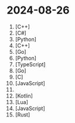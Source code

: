# 2024-08-26

1. [](https://github.comundefined "Qt based cross-platform GUI proxy configuration manager (backend: sing-box)") [C++]
2. [](https://github.comundefined "Cross-Platform, modern and powerful stream downloader for MPD/M3U8/ISM. English/简体中文/繁體中文.") [C#]
3. [](https://github.comundefined "基于flet的一款windows桌面应用，实现了浏览图片、音乐、小说、漫画、各种资源的功能。") [Python]
4. [](https://github.comundefined "《明日方舟》小助手，全日常一键长草！| A one-click tool for the daily tasks of Arknights, supporting all clients.") [C++]
5. [](https://github.comundefined "Ip2region (2.0 - xdb) is a offline IP address manager framework and locator, support billions of data segments, ten microsecond searching performance. xdb engine implementation for many programming languages") [Go]
6. [](https://github.comundefined "分享 GitHub 上有趣、入门级的开源项目。Share interesting, entry-level open source projects on GitHub.") [Python]
7. [](https://github.comundefined "截屏 离线OCR 搜索翻译 以图搜图 贴图 录屏 滚动截屏 Screenshot OCR search translate search for picture paste the picture on the screen screen recorder") [TypeScript]
8. [](https://github.comundefined "🌩「自选优选 IP」测试 Cloudflare CDN 延迟和速度，获取最快 IP ！当然也支持其他 CDN / 网站 IP ~") [Go]
9. [](https://github.comundefined "Lean's LEDE source") [C]
10. [](https://github.comundefined "Running V2ray inside edge/serverless runtime") [JavaScript]
11. [](https://github.comundefined "科技爱好者周刊，每周五发布") 
12. [](https://github.comundefined "DataBackup for Android 7.0+") [Kotlin]
13. [](https://github.comundefined "Rime 配置：雾凇拼音 | 长期维护的简体词库") [Lua]
14. [](https://github.comundefined "使用 NextJS + Notion API 实现的，支持多种部署方案的静态博客，无需服务器、零门槛搭建网站，为Notion和所有创作者设计。 (A static blog built with NextJS and Notion API, supporting multiple deployment options. No server required, zero threshold to set up a website. Designed for Notion and all creators.)") [JavaScript]
15. [](https://github.comundefined "阿里云盘 WebDAV 服务") [Rust]
